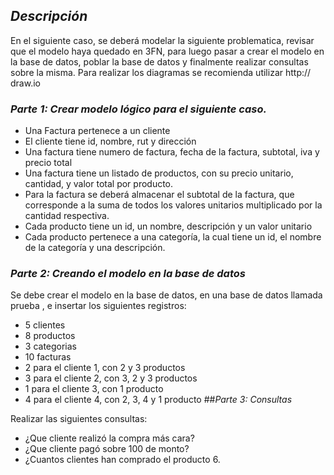 ## *Descripción*

En el siguiente caso, se deberá modelar la siguiente problematica, revisar que el modelo haya
quedado en 3FN, para luego pasar a crear el modelo en la base de datos, poblar la base de datos y
finalmente realizar consultas sobre la misma. Para realizar los diagramas se recomienda utilizar http://
draw.io

### *Parte 1: Crear modelo lógico para el siguiente caso.*

+ Una Factura pertenece a un cliente
+ El cliente tiene id, nombre, rut y dirección
+ Una factura tiene numero de factura, fecha de la factura, subtotal, iva y precio total
+ Una factura tiene un listado de productos, con su precio unitario, cantidad, y valor total por
producto.
+ Para la factura se deberá almacenar el subtotal de la factura, que corresponde a la suma de
todos los valores unitarios multiplicado por la cantidad respectiva.
+ Cada producto tiene un id, un nombre, descripción y un valor unitario
+ Cada producto pertenece a una categoría, la cual tiene un id, el nombre de la categoría y una
descripción.

### *Parte 2: Creando el modelo en la base de datos*
Se debe crear el modelo en la base de datos, en una base de datos llamada prueba , e insertar los
siguientes registros:
+ 5 clientes
+ 8 productos
+ 3 categorias
+ 10 facturas
+ 2 para el cliente 1, con 2 y 3 productos
+ 3 para el cliente 2, con 3, 2 y 3 productos
+ 1 para el cliente 3, con 1 producto
+ 4 para el cliente 4, con 2, 3, 4 y 1 producto
##*Parte 3: Consultas*

Realizar las siguientes consultas:
+ ¿Que cliente realizó la compra más cara?
+ ¿Que cliente pagó sobre 100 de monto?
+ ¿Cuantos clientes han comprado el producto 6.

